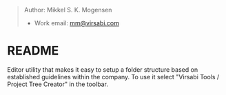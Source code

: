 > Author: Mikkel S. K. Mogensen
>- Work email: mm@virsabi.com
# README

Editor utility that makes it easy to setup a folder structure based on established guidelines within the company. To use it select "Virsabi Tools / Project Tree Creator" in the toolbar.



